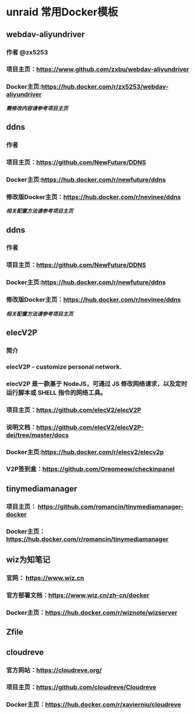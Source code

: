 # unraid 常用Docker模板
## webdav-aliyundriver
### 作者 @zx5253
### 项目主页：https://www.github.com/zxbu/webdav-aliyundriver
### Docker主页:https://hub.docker.com/r/zx5253/webdav-aliyundriver
***需修改内容请参考项目主页***

## ddns
### 作者 
### 项目主页：https://github.com/NewFuture/DDNS
### Docker主页:https://hub.docker.com/r/newfuture/ddns
### 修改版Docker主页：https://hub.docker.com/r/nevinee/ddns
***相关配置方法请参考项目主页***

## ddns
### 作者 
### 项目主页：https://github.com/NewFuture/DDNS
### Docker主页:https://hub.docker.com/r/newfuture/ddns
### 修改版Docker主页：https://hub.docker.com/r/nevinee/ddns
***相关配置方法请参考项目主页***

## elecV2P 
### 简介
### elecV2P - customize personal network.
### elecV2P 是一款基于 NodeJS，可通过 JS 修改网络请求，以及定时运行脚本或 SHELL 指令的网络工具。
### 项目主页：https://github.com/elecV2/elecV2P
### 说明文档：https://github.com/elecV2/elecV2P-dei/tree/master/docs
### Docker主页:https://hub.docker.com/r/elecv2/elecv2p
### V2P签到盒：https://github.com/Oreomeow/checkinpanel

## tinymediamanager
### 项目主页： https://github.com/romancin/tinymediamanager-docker
### Docker主页：https://hub.docker.com/r/romancin/tinymediamanager

## wiz为知笔记
### 官网： https://www.wiz.cn
### 官方部署文档：https://www.wiz.cn/zh-cn/docker
### Docker主页：https://hub.docker.com/r/wiznote/wizserver

## Zfile

## cloudreve
### 官方网站：https://cloudreve.org/
### 项目主页：https://github.com/cloudreve/Cloudreve
### Docker主页：https://hub.docker.com/r/xavierniu/cloudreve